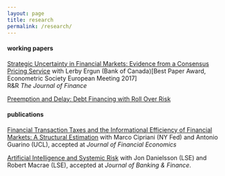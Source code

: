 ```yaml
---
layout: page
title: research
permalink: /research/
---
```


#### working papers

[Strategic Uncertainty in Financial Markets: Evidence from a Consensus Pricing Service](https://authe.github.io/assets/StrategicUncertaintyOTCMarkets.pdf) with Lerby Ergun (Bank of Canada)[Best Paper Award, Econometric Society European Meeting 2017]<br>
R&R <em>The Journal of Finance</em>

[Preemption and Delay: Debt Financing with Roll Over Risk](https://authe.github.io/assets/RunsSocialLearning_Uthemann.pdf)

#### publications

[Financial Transaction Taxes and the Informational Efficiency of Financial Markets: A Structural Estimation](https://www.newyorkfed.org/research/staff_reports/sr993) with Marco Cipriani (NY Fed) and Antonio Guarino (UCL), accepted at <em>Journal of Financial Economics</em>

[Artificial Intelligence and Systemic Risk](https://papers.ssrn.com/sol3/papers.cfm?abstract_id=3410948) with Jon Danielsson (LSE) and Robert Macrae (LSE), accepted at <em>Journal of Banking & Finance</em>.
